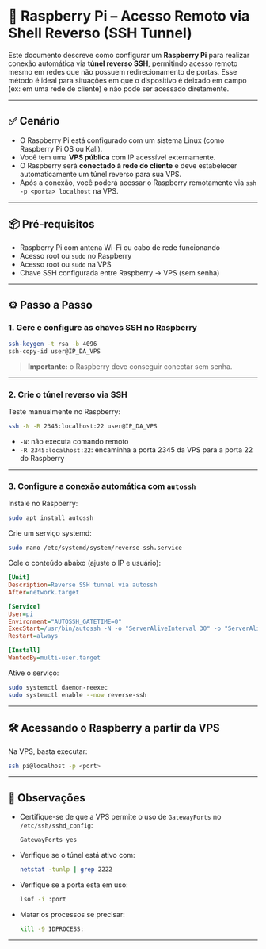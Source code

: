 # 🧪 Raspberry Pi – Acesso Remoto via Shell Reverso (SSH Tunnel)

Este documento descreve como configurar um **Raspberry Pi** para realizar conexão automática via **túnel reverso SSH**, permitindo acesso remoto mesmo em redes que não possuem redirecionamento de portas. Esse método é ideal para situações em que o dispositivo é deixado em campo (ex: em uma rede de cliente) e não pode ser acessado diretamente.

---

## ✅ Cenário

- O Raspberry Pi está configurado com um sistema Linux (como Raspberry Pi OS ou Kali).
- Você tem uma **VPS pública** com IP acessível externamente.
- O Raspberry será **conectado à rede do cliente** e deve estabelecer automaticamente um túnel reverso para sua VPS.
- Após a conexão, você poderá acessar o Raspberry remotamente via `ssh -p <porta> localhost` na VPS.

---

## 📦 Pré-requisitos

- Raspberry Pi com antena Wi-Fi ou cabo de rede funcionando
- Acesso root ou `sudo` no Raspberry
- Acesso root ou `sudo` na VPS
- Chave SSH configurada entre Raspberry → VPS (sem senha)

---

## ⚙️ Passo a Passo

### 1. Gere e configure as chaves SSH no Raspberry

```bash
ssh-keygen -t rsa -b 4096
ssh-copy-id user@IP_DA_VPS
```

> **Importante:** o Raspberry deve conseguir conectar sem senha.

---

### 2. Crie o túnel reverso via SSH

Teste manualmente no Raspberry:

```bash
ssh -N -R 2345:localhost:22 user@IP_DA_VPS
```

- `-N`: não executa comando remoto
- `-R 2345:localhost:22`: encaminha a porta 2345 da VPS para a porta 22 do Raspberry

---

### 3. Configure a conexão automática com `autossh`

Instale no Raspberry:

```bash
sudo apt install autossh
```

Crie um serviço systemd:

```bash
sudo nano /etc/systemd/system/reverse-ssh.service
```

Cole o conteúdo abaixo (ajuste o IP e usuário):

```ini
[Unit]
Description=Reverse SSH tunnel via autossh
After=network.target

[Service]
User=pi
Environment="AUTOSSH_GATETIME=0"
ExecStart=/usr/bin/autossh -N -o "ServerAliveInterval 30" -o "ServerAliveCountMax 3" -R 2345:localhost:22 user@IP_DA_VPS
Restart=always

[Install]
WantedBy=multi-user.target
```

Ative o serviço:

```bash
sudo systemctl daemon-reexec
sudo systemctl enable --now reverse-ssh
```

---

## 🛠️ Acessando o Raspberry a partir da VPS

Na VPS, basta executar:

```bash
ssh pi@localhost -p <port>
```

---

## 📌 Observações

- Certifique-se de que a VPS permite o uso de `GatewayPorts` no `/etc/ssh/sshd_config`:
  ```bash
  GatewayPorts yes
  ```
- Verifique se o túnel está ativo com:
  ```bash
  netstat -tunlp | grep 2222
  ```
- Verifique se a porta esta em uso:
  ```bash
  lsof -i :port
  ```
- Matar os processos se precisar:
  ```bash
  kill -9 IDPROCESS:
  ```
---
